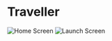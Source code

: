 # Traveller

![Home Screen](https://i.imgur.com/cg9ATKw.png)
![Launch Screen](https://i.imgur.com/yAP9ILU.png)

